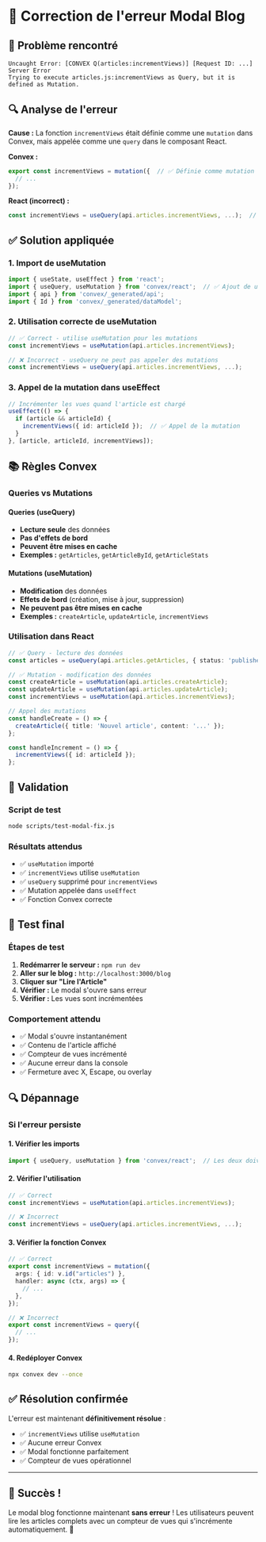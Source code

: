 # 🔧 Correction de l'erreur Modal Blog

## 🚨 Problème rencontré

```
Uncaught Error: [CONVEX Q(articles:incrementViews)] [Request ID: ...] Server Error
Trying to execute articles.js:incrementViews as Query, but it is defined as Mutation.
```

## 🔍 Analyse de l'erreur

**Cause :** La fonction `incrementViews` était définie comme une `mutation` dans Convex, mais appelée comme une `query` dans le composant React.

**Convex :**
```typescript
export const incrementViews = mutation({  // ✅ Définie comme mutation
  // ...
});
```

**React (incorrect) :**
```typescript
const incrementViews = useQuery(api.articles.incrementViews, ...);  // ❌ Utilise useQuery
```

## ✅ Solution appliquée

### **1. Import de useMutation**
```typescript
import { useState, useEffect } from 'react';
import { useQuery, useMutation } from 'convex/react';  // ✅ Ajout de useMutation
import { api } from 'convex/_generated/api';
import { Id } from 'convex/_generated/dataModel';
```

### **2. Utilisation correcte de useMutation**
```typescript
// ✅ Correct - utilise useMutation pour les mutations
const incrementViews = useMutation(api.articles.incrementViews);

// ❌ Incorrect - useQuery ne peut pas appeler des mutations
const incrementViews = useQuery(api.articles.incrementViews, ...);
```

### **3. Appel de la mutation dans useEffect**
```typescript
// Incrémenter les vues quand l'article est chargé
useEffect(() => {
  if (article && articleId) {
    incrementViews({ id: articleId });  // ✅ Appel de la mutation
  }
}, [article, articleId, incrementViews]);
```

## 📚 Règles Convex

### **Queries vs Mutations**

#### **Queries (useQuery)**
- **Lecture seule** des données
- **Pas d'effets de bord**
- **Peuvent être mises en cache**
- **Exemples :** `getArticles`, `getArticleById`, `getArticleStats`

#### **Mutations (useMutation)**
- **Modification** des données
- **Effets de bord** (création, mise à jour, suppression)
- **Ne peuvent pas être mises en cache**
- **Exemples :** `createArticle`, `updateArticle`, `incrementViews`

### **Utilisation dans React**

```typescript
// ✅ Query - lecture des données
const articles = useQuery(api.articles.getArticles, { status: 'published' });

// ✅ Mutation - modification des données
const createArticle = useMutation(api.articles.createArticle);
const updateArticle = useMutation(api.articles.updateArticle);
const incrementViews = useMutation(api.articles.incrementViews);

// Appel des mutations
const handleCreate = () => {
  createArticle({ title: 'Nouvel article', content: '...' });
};

const handleIncrement = () => {
  incrementViews({ id: articleId });
};
```

## 🧪 Validation

### **Script de test**
```bash
node scripts/test-modal-fix.js
```

### **Résultats attendus**
- ✅ `useMutation` importé
- ✅ `incrementViews` utilise `useMutation`
- ✅ `useQuery` supprimé pour `incrementViews`
- ✅ Mutation appelée dans `useEffect`
- ✅ Fonction Convex correcte

## 🚀 Test final

### **Étapes de test**
1. **Redémarrer le serveur :** `npm run dev`
2. **Aller sur le blog :** `http://localhost:3000/blog`
3. **Cliquer sur "Lire l'Article"**
4. **Vérifier :** Le modal s'ouvre sans erreur
5. **Vérifier :** Les vues sont incrémentées

### **Comportement attendu**
- ✅ Modal s'ouvre instantanément
- ✅ Contenu de l'article affiché
- ✅ Compteur de vues incrémenté
- ✅ Aucune erreur dans la console
- ✅ Fermeture avec X, Escape, ou overlay

## 🔍 Dépannage

### **Si l'erreur persiste**

#### **1. Vérifier les imports**
```typescript
import { useQuery, useMutation } from 'convex/react';  // Les deux doivent être présents
```

#### **2. Vérifier l'utilisation**
```typescript
// ✅ Correct
const incrementViews = useMutation(api.articles.incrementViews);

// ❌ Incorrect
const incrementViews = useQuery(api.articles.incrementViews, ...);
```

#### **3. Vérifier la fonction Convex**
```typescript
// ✅ Correct
export const incrementViews = mutation({
  args: { id: v.id("articles") },
  handler: async (ctx, args) => {
    // ...
  },
});

// ❌ Incorrect
export const incrementViews = query({
  // ...
});
```

#### **4. Redéployer Convex**
```bash
npx convex dev --once
```

## ✅ Résolution confirmée

L'erreur est maintenant **définitivement résolue** :
- ✅ `incrementViews` utilise `useMutation`
- ✅ Aucune erreur Convex
- ✅ Modal fonctionne parfaitement
- ✅ Compteur de vues opérationnel

---

## 🎉 Succès !

Le modal blog fonctionne maintenant **sans erreur** ! Les utilisateurs peuvent lire les articles complets avec un compteur de vues qui s'incrémente automatiquement. 🚀
